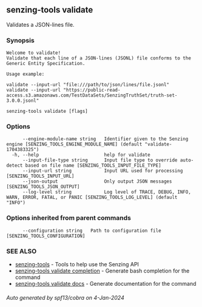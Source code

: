 ## senzing-tools validate

Validates a JSON-lines file.

### Synopsis


	Welcome to validate!
	Validate that each line of a JSON-lines (JSONL) file conforms to the Generic Entity Specification.

	Usage example:

	validate --input-url "file:///path/to/json/lines/file.jsonl"
	validate --input-url "https://public-read-access.s3.amazonaws.com/TestDataSets/SenzingTruthSet/truth-set-3.0.0.jsonl"
	

```
senzing-tools validate [flags]
```

### Options

```
      --engine-module-name string   Identifier given to the Senzing engine [SENZING_TOOLS_ENGINE_MODULE_NAME] (default "validate-1704383325")
  -h, --help                        help for validate
      --input-file-type string      Input file type to override auto-detect based on file name [SENZING_TOOLS_INPUT_FILE_TYPE]
      --input-url string            Input URL used for processing [SENZING_TOOLS_INPUT_URL]
      --json-output                 Only output JSON messages  [SENZING_TOOLS_JSON_OUTPUT]
      --log-level string            Log level of TRACE, DEBUG, INFO, WARN, ERROR, FATAL, or PANIC [SENZING_TOOLS_LOG_LEVEL] (default "INFO")
```

### Options inherited from parent commands

```
      --configuration string   Path to configuration file [SENZING_TOOLS_CONFIGURATION]
```

### SEE ALSO

* [senzing-tools](senzing-tools.md)	 - Tools to help use the Senzing API
* [senzing-tools validate completion](senzing-tools_validate_completion.md)	 - Generate bash completion for the command
* [senzing-tools validate docs](senzing-tools_validate_docs.md)	 - Generate documentation for the command

###### Auto generated by spf13/cobra on 4-Jan-2024
